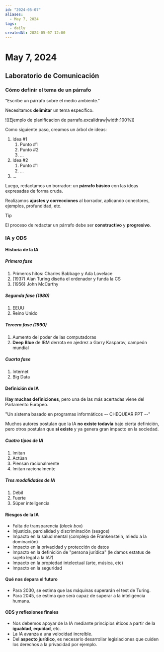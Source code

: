 ```yaml
---
id: "2024-05-07"
aliases:
  - May 7, 2024
tags:
  - daily
createdAt: 2024-05-07 12:00
---
```


# May 7, 2024

## Laboratorio de Comunicación

### Cómo definir el tema de un párrafo

"Escribe un párrafo sobre el medio ambiente."

Necesitamos **delimitar** un tema específico.

![[Ejemplo de planificacion de parrafo.excalidraw|width:100%]]

Como siguiente paso, creamos un árbol de ideas:

1. Idea #1
   1. Punto #1
   2. Punto #2
   3. ...
2. Idea #2
   1. Punto #1
   2. ...
3. ...

Luego, redactamos un borrador: un **párrafo básico** con las ideas expresadas de forma cruda.

Realizamos **ajustes y correcciones** al borrador, aplicando conectores, ejemplos, profundidad, etc.

> [!TIP]
> El proceso de redactar un párrafo debe ser **constructivo** y **progresivo**.

### IA y ODS

#### Historia de la IA

##### Primera fase

1. Primeros hitos: Charles Babbage y Ada Lovelace
2. (1937) Alan Turing diseña el ordenador y funda la CS
3. (1956) John McCarthy

##### Segunda fase (1980)

1. EEUU
2. Reino Unido

##### Tercera fase (1990)

1. Aumento del poder de las computadoras
2. **Deep Blue** de IBM derrota en ajedrez a Garry Kasparov, campeón mundial

##### Cuarta fase

1. Internet
2. Big Data

#### Definición de IA

**Hay muchas definiciones**, pero una de las más acertadas viene del Parlamento Europeo.

"Un sistema basado en programas informáticos -- CHEQUEAR PPT --"

Muchos autores postulan que la IA **no existe todavía** bajo cierta definición, pero otros postulan que **sí existe** y ya genera gran impacto en la sociedad.

##### Cuatro tipos de IA

1. Imitan
2. Actúan
3. Piensan racionalmente
4. Imitan racionalmente

##### Tres modalidades de IA

1. Débil
2. Fuerte
3. Súper inteligencia

#### Riesgos de la IA

- Falta de transparencia (*black box*)
- Injusticia, parcialidad y discriminación (sesgos)
- Impacto en la salud mental (complejo de Frankenstein, miedo a la dominación)
- Impacto en la privacidad y protección de datos
- Impacto en la definición de "persona jurídica" (le damos estatus de sujeto legal a la IA?)
- Impacto en la propiedad intelectual (arte, música, etc)
- Impacto en la seguridad

#### Qué nos depara el futuro

- Para 2030, se estima que las máquinas superarán el test de Turing.
- Para 2045, se estima que será capaz de superar a la inteligencia humana.

#### ODS y reflexiones finales

- Nos debemos apoyar de la IA mediante principios éticos a partir de la **igualdad**, **equidad**, etc.
- La IA avanza a una velocidad increíble.
- Del **aspecto jurídico**, es necesario desarrollar legislaciones que cuiden los derechos a la privacidad por ejemplo.
